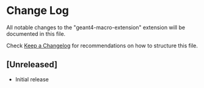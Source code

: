 # Change Log

All notable changes to the "geant4-macro-extension" extension will be documented in this file.

Check [Keep a Changelog](http://keepachangelog.com/) for recommendations on how to structure this file.

## [Unreleased]

- Initial release